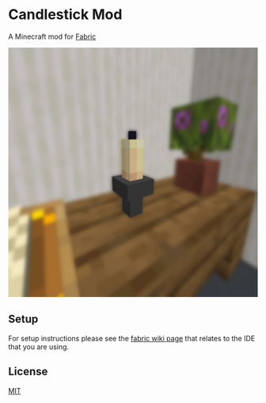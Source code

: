 # Candlestick Mod
A Minecraft mod for [Fabric](https://fabricmc.net)

![Mod Icon](https://github.com/16underscore/Candlestick/blob/main/src/main/resources/assets/candlestick/icon.png)

## Setup
For setup instructions please see the [fabric wiki page](https://fabricmc.net/wiki/tutorial:setup) that relates to the IDE that you are using.

## License
[MIT](https://choosealicense.com/licenses/mit/)
